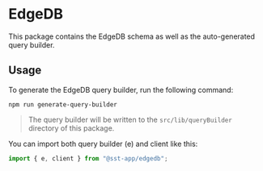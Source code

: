 # EdgeDB

This package contains the EdgeDB schema as well as the auto-generated query builder.

## Usage

To generate the EdgeDB query builder, run the following command:

```console
npm run generate-query-builder
```

> The query builder will be written to the `src/lib/queryBuilder` directory of this package.

You can import both query builder (e) and client like this:

```ts
import { e, client } from "@sst-app/edgedb";
```
